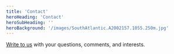 ```yaml
---
title: 'Contact'
heroHeading: 'Contact'
heroSubHeading: ''
heroBackground: '/images/SouthAtlantic.A2002157.1055.250m.jpg'
---
```


[Write to us](mailto:inmos@geog.ucsb.edu) with your questions, comments, and interests.



<!--
in the future, consider a web Contact Form similar to https://datawaveproject.github.io/contact/
-->
